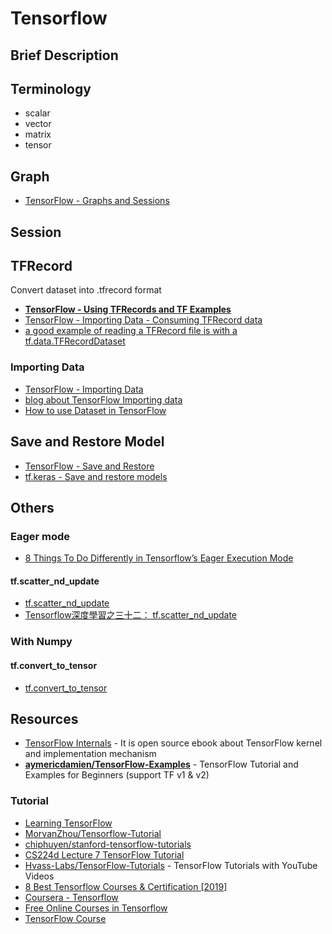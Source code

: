 # Tensorflow

## Brief Description

## Terminology

* scalar
* vector
* matrix
* tensor

## Graph

* [TensorFlow - Graphs and Sessions](https://www.tensorflow.org/guide/graphs)

## Session

## TFRecord

Convert dataset into .tfrecord format

* [**TensorFlow - Using TFRecords and TF Examples**](https://www.tensorflow.org/tutorials/load_data/tf-records)
* [TensorFlow - Importing Data - Consuming TFRecord data](https://www.tensorflow.org/guide/datasets#consuming_tfrecord_data)
* [a good example of reading a TFRecord file is with a tf.data.TFRecordDataset](https://github.com/tensorflow/tensorflow/blob/r1.11/tensorflow/examples/how_tos/reading_data/fully_connected_reader.py)

### Importing Data

* [TensorFlow - Importing Data](https://www.tensorflow.org/guide/datasets)
* [blog about TensorFlow Importing data](https://jhui.github.io/2017/11/21/TensorFlow-Importing-data/)
* [How to use Dataset in TensorFlow](https://towardsdatascience.com/how-to-use-dataset-in-tensorflow-c758ef9e4428)

## Save and Restore Model

* [TensorFlow - Save and Restore](https://www.tensorflow.org/guide/saved_model)
* [tf.keras - Save and restore models](https://www.tensorflow.org/tutorials/keras/save_and_restore_models)

## Others

### Eager mode

* [8 Things To Do Differently in Tensorflow’s Eager Execution Mode](https://medium.com/coinmonks/8-things-to-do-differently-in-tensorflows-eager-execution-mode-47cf429aa3ad)

#### tf.scatter_nd_update

* [tf.scatter_nd_update](https://www.tensorflow.org/api_docs/python/tf/scatter_nd_update)
* [Tensorflow深度學習之三十二： tf.scatter_nd_update](https://blog.csdn.net/DaVinciL/article/details/84027241)

### With Numpy

#### tf.convert_to_tensor

* [tf.convert_to_tensor](https://www.tensorflow.org/api_docs/python/tf/convert_to_tensor)

## Resources

* [TensorFlow Internals](https://github.com/horance-liu/tensorflow-internals) - It is open source ebook about TensorFlow kernel and implementation mechanism
* [**aymericdamien/TensorFlow-Examples**](https://github.com/aymericdamien/TensorFlow-Examples) - TensorFlow Tutorial and Examples for Beginners (support TF v1 & v2)

### Tutorial

* [Learning TensorFlow](https://learningtensorflow.com/)
* [MorvanZhou/Tensorflow-Tutorial](https://github.com/MorvanZhou/Tensorflow-Tutorial)
* [chiphuyen/stanford-tensorflow-tutorials](https://github.com/chiphuyen/stanford-tensorflow-tutorials)
* [CS224d Lecture 7 TensorFlow Tutorial](https://cs224d.stanford.edu/lectures/CS224d-Lecture7.pdf)
* [Hvass-Labs/TensorFlow-Tutorials](https://github.com/Hvass-Labs/TensorFlow-Tutorials) - TensorFlow Tutorials with YouTube Videos
* [8 Best Tensorflow Courses & Certification [2019]](https://digitaldefynd.com/best-tensorflow-courses/)
* [Coursera - Tensorflow](https://www.coursera.org/courses?query=tensorflow)
* [Free Online Courses in Tensorflow](https://www.classcentral.com/tag/tensorflow)
* [TensorFlow Course](https://github.com/machinelearningmindset/TensorFlow-Course)
